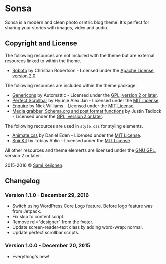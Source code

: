 # Sonsa

Sonsa is a modern and clean photo centric blog theme. It's perfect for sharing your stories with images, video and audio.

## Copyright and License

The following resources are not included with the theme but are external resources linked to within the theme.

* [Roboto](https://www.google.com/fonts/specimen/Roboto/) by Christian Robertson - Licensed under the [Apache License, version 2.0](http://www.apache.org/licenses/LICENSE-2.0.html).

The following resources are included within the theme package.

* [Genericons](http://genericons.com/) by Automattic - Licensed under the [GPL, version 2 or later](http://www.gnu.org/licenses/old-licenses/gpl-2.0.html).
* [Perfect Scrollbar](https://github.com/noraesae/perfect-scrollbar) by Hyunje Alex Jun - Licensed under the [MIT License](http://opensource.org/licenses/MIT).
* [Enquire](http://wicky.nillia.ms/enquire.js) by Nick Williams - Licensed under the [MIT License](http://opensource.org/licenses/MIT).
* [Media grabber, Schema.org and post format functions](http://themehybrid.com/) by Justin Tadlock - Licensed under the [GPL, version 2 or later](http://www.gnu.org/licenses/old-licenses/gpl-2.0.html).

The following recources are used in `style.css` for styling elements.

* [Animate.css](http://daneden.me/animate) by Daniel Eden - Licensed under the [MIT License](http://opensource.org/licenses/MIT).
* [SpinKit](https://github.com/tobiasahlin/SpinKit) by Tobias Ahlin - Licensed under the [MIT License](http://opensource.org/licenses/MIT).

All other resources and theme elements are licensed under the [GNU GPL](http://www.gnu.org/licenses/old-licenses/gpl-2.0.html), version 2 or later.

2015-2016 &copy; [Sami Keijonen](https://foxland.fi).

## Changelog

### Version 1.1.0 - December 29, 2016

* Switch using WordPress Core Logo feature. Before logo feature was from Jetpack.
* Fix skip to content script.
* Remove rel="designer" from the footer.
* Update screen-reader-text class by adding word-wrap: normal.
* Update perfect scrollbar scripts.

### Version 1.0.0 - December 20, 2015

* Everything's new!